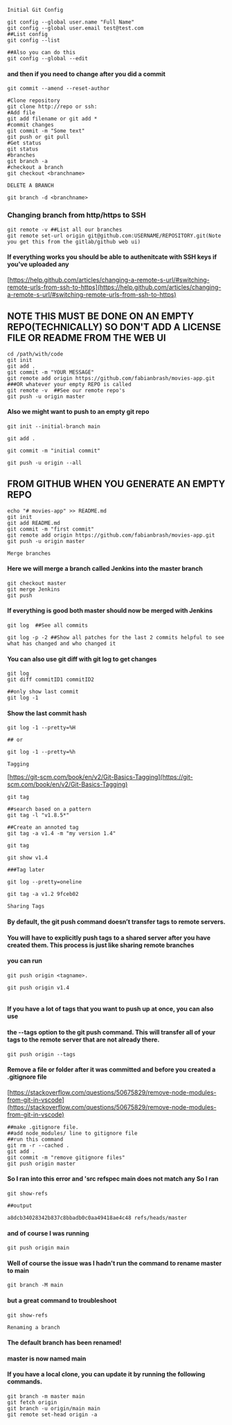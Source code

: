 ```Initial Git Config```

````
git config --global user.name "Full Name"
git config --global user.email test@test.com
##List config
git config --list

##Also you can do this
git config --global --edit
````


#### and then if you need to change after you did a commit

````
git commit --amend --reset-author

#Clone repository
git clone http://repo or ssh:
#Add file
git add filename or git add *
#commit changes
git commit -m "Some text"
git push or git pull
#Get status
git status
#branches
git branch -a
#checkout a branch
git checkout <branchname>
````

```DELETE A BRANCH```

````
git branch -d <branchname>
````

### Changing branch from http/https to SSH

````
git remote -v ##List all our branches
git remote set-url origin git@github.com:USERNAME/REPOSITORY.git(Note you get this from the gitlab/github web ui)
````

#### If everything works you should be able to authenitcate with SSH keys if you've uploaded any

[https://help.github.com/articles/changing-a-remote-s-url/#switching-remote-urls-from-ssh-to-https](https://help.github.com/articles/changing-a-remote-s-url/#switching-remote-urls-from-ssh-to-https)


## NOTE THIS MUST BE DONE ON AN EMPTY REPO(TECHNICALLY) SO DON'T ADD A LICENSE FILE OR README FROM THE WEB UI

````
cd /path/with/code
git init
git add .
git commit -m "YOUR MESSAGE"
git remote add origin https://github.com/fabianbrash/movies-app.git ###OR whatever your empty REPO is called
git remote -v  ##See our remote repo's
git push -u origin master
````

#### Also we might want to push to an empty git repo

````
git init --initial-branch main

git add .

git commit -m "initial commit"

git push -u origin --all

````


## FROM GITHUB WHEN YOU GENERATE AN EMPTY REPO

````
echo "# movies-app" >> README.md
git init
git add README.md
git commit -m "first commit"
git remote add origin https://github.com/fabianbrash/movies-app.git
git push -u origin master

````

```Merge branches```

#### Here we will merge a branch called Jenkins into the master branch

````
git checkout master
git merge Jenkins
git push
````

#### If everything is good both master should now be merged with Jenkins

````
git log  ##See all commits

git log -p -2 ##Show all patches for the last 2 commits helpful to see what has changed and who changed it
````

#### You can also use git diff with git log to get changes

````
git log 
git diff commitID1 commitID2

##only show last commit
git log -1
````

#### Show the last commit hash

````
git log -1 --pretty=%H

## or

git log -1 --pretty=%h
````

```Tagging```

[https://git-scm.com/book/en/v2/Git-Basics-Tagging](https://git-scm.com/book/en/v2/Git-Basics-Tagging)

````
git tag

##search based on a pattern
git tag -l "v1.8.5*"

##Create an annoted tag
git tag -a v1.4 -m "my version 1.4"

git tag

git show v1.4

###Tag later

git log --pretty=oneline

git tag -a v1.2 9fceb02

````

```Sharing Tags```

#### By default, the git push command doesn’t transfer tags to remote servers. 

#### You will have to explicitly push tags to a shared server after you have created them. This process is just like sharing remote branches

#### you can run 

````
git push origin <tagname>.
````

````
git push origin v1.4
  
````

#### If you have a lot of tags that you want to push up at once, you can also use

#### the --tags option to the git push command. This will transfer all of your tags to the remote server that are not already there.

````
git push origin --tags
````

#### Remove a file or folder after it was committed and before you created a .gitignore file

[https://stackoverflow.com/questions/50675829/remove-node-modules-from-git-in-vscode](https://stackoverflow.com/questions/50675829/remove-node-modules-from-git-in-vscode)

````
##make .gitignore file.
##add node_modules/ line to gitignore file
##run this command 
git rm -r --cached .
git add .
git commit -m "remove gitignore files"
git push origin master
````


#### So I ran into this error and 'src refspec main does not match any So I ran

````
git show-refs

##output 

a8dcb34028342b837c8bbadb0c0aa49418ae4c48 refs/heads/master
````

#### and of course I was running

````
git push origin main
````

#### Well of course the issue was I hadn't run the command to rename master to main

````
git branch -M main
````

#### but a great command to troubleshoot 

````
git show-refs
````


```Renaming a branch```


#### The default branch has been renamed!

#### master is now named main

#### If you have a local clone, you can update it by running the following commands.

````
git branch -m master main
git fetch origin
git branch -u origin/main main
git remote set-head origin -a

````
